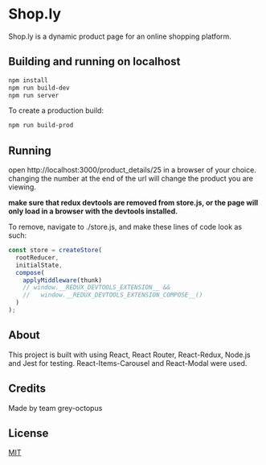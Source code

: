 # Shop.ly

Shop.ly is a dynamic product page for an online shopping platform.

## Building and running on localhost

```bash
npm install
npm run build-dev
npm run server
```

To create a production build:

```bash
npm run build-prod
```

## Running

open http://localhost:3000/product_details/25 in a browser of your choice.
changing the number at the end of the url will change the product you are viewing.

**make sure that redux devtools are removed from store.js, or the page will only load in a browser with the devtools installed.**

To remove, navigate to ./store.js, and make these lines of code look as such:
```javascript
const store = createStore(
  rootReducer,
  initialState,
  compose(
    applyMiddleware(thunk)
    // window.__REDUX_DEVTOOLS_EXTENSION__ &&
    //   window.__REDUX_DEVTOOLS_EXTENSION_COMPOSE__()
  )
);
```

## About

This project is built with using React, React Router, React-Redux, Node.js and Jest for testing.
React-Items-Carousel and React-Modal were used. 

## Credits

Made by team grey-octopus

## License
[MIT](https://choosealicense.com/licenses/mit/)
